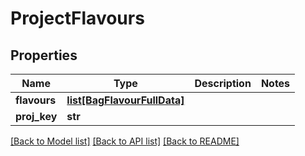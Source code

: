 # ProjectFlavours

## Properties
Name | Type | Description | Notes
------------ | ------------- | ------------- | -------------
**flavours** | [**list[BagFlavourFullData]**](BagFlavourFullData.md) |  | 
**proj_key** | **str** |  | 

[[Back to Model list]](../README.md#documentation-for-models) [[Back to API list]](../README.md#documentation-for-api-endpoints) [[Back to README]](../README.md)


